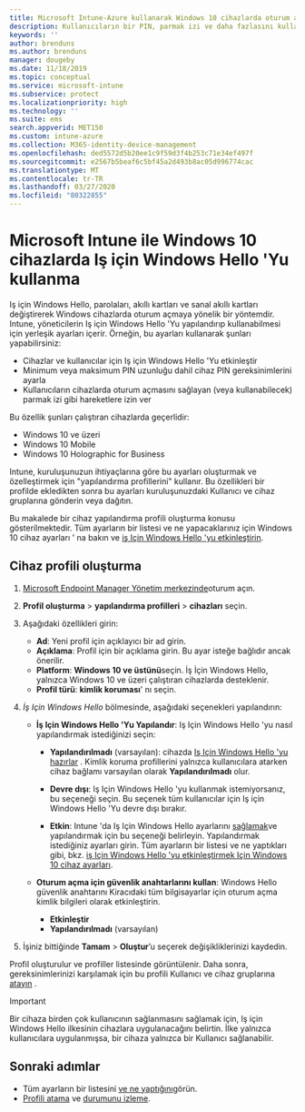 ```yaml
---
title: Microsoft Intune-Azure kullanarak Windows 10 cihazlarda oturum açmak için PIN kullanma | Microsoft Docs
description: Kullanıcıların bir PIN, parmak izi ve daha fazlasını kullanarak cihazlarda oturum açmalarına olanak tanımak için Iş için Windows Hello 'Yu kullanın. Bu ayarlarla Windows 10 cihazları için Intune 'da bir kimlik koruması yapılandırma profili oluşturun ve profili Kullanıcı gruplarına ve cihaz gruplarına atayın.
keywords: ''
author: brenduns
ms.author: brenduns
manager: dougeby
ms.date: 11/18/2019
ms.topic: conceptual
ms.service: microsoft-intune
ms.subservice: protect
ms.localizationpriority: high
ms.technology: ''
ms.suite: ems
search.appverid: MET150
ms.custom: intune-azure
ms.collection: M365-identity-device-management
ms.openlocfilehash: ded5572d5b20ee1c9f59d3f4b253c71e34ef497f
ms.sourcegitcommit: e2567b5beaf6c5bf45a2d493b8ac05d996774cac
ms.translationtype: MT
ms.contentlocale: tr-TR
ms.lasthandoff: 03/27/2020
ms.locfileid: "80322855"
---
```

# <a name="use-windows-hello-for-business-on-windows-10-devices-with-microsoft-intune"></a>Microsoft Intune ile Windows 10 cihazlarda Iş için Windows Hello 'Yu kullanma

Iş için Windows Hello, parolaları, akıllı kartları ve sanal akıllı kartları değiştirerek Windows cihazlarda oturum açmaya yönelik bir yöntemdir. Intune, yöneticilerin Iş için Windows Hello 'Yu yapılandırıp kullanabilmesi için yerleşik ayarları içerir. Örneğin, bu ayarları kullanarak şunları yapabilirsiniz:

- Cihazlar ve kullanıcılar için Iş için Windows Hello 'Yu etkinleştir
- Minimum veya maksimum PIN uzunluğu dahil cihaz PIN gereksinimlerini ayarla
- Kullanıcıların cihazlarda oturum açmasını sağlayan (veya kullanabilecek) parmak izi gibi hareketlere izin ver

Bu özellik şunları çalıştıran cihazlarda geçerlidir:

- Windows 10 ve üzeri
- Windows 10 Mobile
- Windows 10 Holographic for Business

Intune, kuruluşunuzun ihtiyaçlarına göre bu ayarları oluşturmak ve özelleştirmek için "yapılandırma profillerini" kullanır. Bu özellikleri bir profilde ekledikten sonra bu ayarları kuruluşunuzdaki Kullanıcı ve cihaz gruplarına gönderin veya dağıtın.

Bu makalede bir cihaz yapılandırma profili oluşturma konusu gösterilmektedir. Tüm ayarların bir listesi ve ne yapacaklarınız için Windows 10 cihaz ayarları ' na bakın ve [iş Için Windows Hello 'yu etkinleştirin](identity-protection-windows-settings.md).

## <a name="create-the-device-profile"></a>Cihaz profili oluşturma

1. [Microsoft Endpoint Manager Yönetim merkezinde](https://go.microsoft.com/fwlink/?linkid=2109431)oturum açın.

2. **Profil oluşturma** > **yapılandırma profilleri** > **cihazları** seçin.

3. Aşağıdaki özellikleri girin:

   - **Ad**: Yeni profil için açıklayıcı bir ad girin.
   - **Açıklama**: Profil için bir açıklama girin. Bu ayar isteğe bağlıdır ancak önerilir.
   - **Platform**: **Windows 10 ve üstünü**seçin. İş İçin Windows Hello, yalnızca Windows 10 ve üzeri çalıştıran cihazlarda desteklenir.
   - **Profil türü**: **kimlik koruması**' nı seçin.

4. *İş Için Windows Hello* bölmesinde, aşağıdaki seçenekleri yapılandırın:

   - **İş Için Windows Hello 'Yu Yapılandır**: Iş Için Windows Hello 'yu nasıl yapılandırmak istediğinizi seçin:

     - **Yapılandırılmadı** (varsayılan): cihazda [Iş Için Windows Hello 'yu hazırlar](https://docs.microsoft.com/windows/security/identity-protection/hello-for-business/hello-how-it-works-provisioning) . Kimlik koruma profillerini yalnızca kullanıcılara atarken cihaz bağlamı varsayılan olarak **Yapılandırılmadı** olur.

     - **Devre dışı**: Iş Için Windows Hello 'yu kullanmak istemiyorsanız, bu seçeneği seçin. Bu seçenek tüm kullanıcılar için Iş için Windows Hello 'Yu devre dışı bırakır.

     - **Etkin**: Intune 'da Iş Için Windows Hello ayarlarını [sağlamak](https://docs.microsoft.com/windows/security/identity-protection/hello-for-business/hello-how-it-works-provisioning)ve yapılandırmak için bu seçeneği belirleyin. Yapılandırmak istediğiniz ayarları girin. Tüm ayarların bir listesi ve ne yaptıkları gibi, bkz. [iş Için Windows Hello 'yu etkinleştirmek Için Windows 10 cihaz ayarları](identity-protection-windows-settings.md).

   - **Oturum açma için güvenlik anahtarlarını kullan**: Windows Hello güvenlik anahtarını Kiracıdaki tüm bilgisayarlar için oturum açma kimlik bilgileri olarak etkinleştirin.

     - **Etkinleştir**
     - **Yapılandırılmadı** (varsayılan)

5. İşiniz bittiğinde **Tamam** > **Oluştur**’u seçerek değişikliklerinizi kaydedin.

Profil oluşturulur ve profiller listesinde görüntülenir. Daha sonra, gereksinimlerinizi karşılamak için bu profili Kullanıcı ve cihaz gruplarına [atayın](../configuration/device-profile-assign.md) .

> [!IMPORTANT]
> Bir cihaza birden çok kullanıcının sağlanmasını sağlamak için, Iş için Windows Hello ilkesinin cihazlara uygulanacağını belirtin. İlke yalnızca kullanıcılara uygulanmışsa, bir cihaza yalnızca bir Kullanıcı sağlanabilir.

<!--  Removing image as part of design review; retaining source until we known the disposition.

## Example of device restriction settings

In this high-level example, you'll create a device restriction policy that blocks the use of the built-in camera app on Android devices.

![How to disable the camera on Android devices](./media/identity-protection-configure/disable-android-camera.png)

-->

## <a name="next-steps"></a>Sonraki adımlar

- Tüm ayarların bir listesini [ve ne yaptığını](identity-protection-windows-settings.md)görün.
- [Profili atama](../configuration/device-profile-assign.md) ve [durumunu izleme](../configuration/device-profile-monitor.md).
